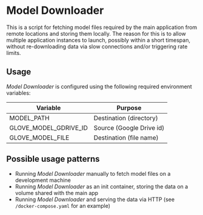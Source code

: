 # Model Downloader

This is a script for fetching model files required by the main application from remote locations and storing them locally. The reason for this is to allow multiple application instances to launch, possibly within a short timespan, without re-downloading data via slow connections and/or triggering rate limits.

## Usage

*Model Downloader* is configured using the following required environment variables:

| Variable                | Purpose                        |
|------------------------ | ------------------------------ |
| MODEL_PATH              | Destination (directory)        |
| GLOVE_MODEL_GDRIVE_ID   | Source (Google Drive id)       |
| GLOVE_MODEL_FILE        | Destination (file name) |


## Possible usage patterns

* Running *Model Downloader* manually to fetch model files on a development machine
* Running *Model Downloader* as an init container, storing the data on a volume shared with the main app
* Running *Model Downloader* and serving the data via HTTP (see `/docker-compose.yaml` for an example)
